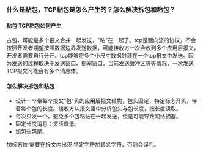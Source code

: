 ### 什么是粘包，TCP粘包是怎么产生的？怎么解决拆包和粘包？

#### 粘包 TCP粘包如何产生

占包，可能是多个报文合并一起发送，"粘"在一起了。tcp是面向流的协议，不会按照开发者期望按照数据边界发送数据，可能接收方一次会收到多个应用层报文，开发者需要自行分开。tcp能够将多个小尺寸数据封装在一个tcp报文中发送。因为发送的过程取决于发送窗口、拥塞窗口，当前发送缓冲区等等情况，一次发送TCP报文可能会有多个消息体。

#### 怎么解决拆包和粘包

- 设计一个带每个报文"包"头的应用层报文结构，包头固定，特定标志开头，带着每个包的长度。接收方从报文当中分析包头与包长度，按长度读取。
- 每次只发一个，避免多个包粘贴在一起发送，但是可能导致网络拥塞。
- 固定长度消息：灵活度低。
- 加包头包尾。

加标志位 需要在报文内出现 特定字符加转义字符，否则会误判。

